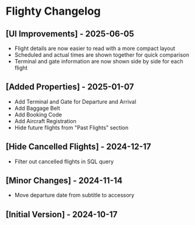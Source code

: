 # Flighty Changelog

## [UI Improvements] - 2025-06-05

- Flight details are now easier to read with a more compact layout
- Scheduled and actual times are shown together for quick comparison
- Terminal and gate information are now shown side by side for each flight

## [Added Properties] - 2025-01-07

- Add Terminal and Gate for Departure and Arrival
- Add Baggage Belt
- Add Booking Code
- Add Aircraft Registration
- Hide future flights from "Past Flights" section

## [Hide Cancelled Flights] - 2024-12-17

- Filter out cancelled flights in SQL query

## [Minor Changes] - 2024-11-14

- Move departure date from subtitle to accessory

## [Initial Version] - 2024-10-17
